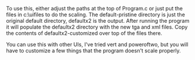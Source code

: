 To use this, either adjust the paths at the top of Program.c or just put the files in c:\uifiles to do the scaling.
The default-pristine directory is just the original default directory, defaultx2 is the output.
After running the program it will populate the defaultx2 directory with the new tga and xml files.
Copy the contents of defaultx2-customized over top of the files there.

You can use this with other UIs, I've tried vert and poweroftwo, but you will have to customize a few things that the program doesn't scale properly.
